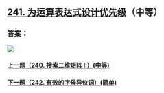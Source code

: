 ## [241. 为运算表达式设计优先级](https://leetcode-cn.com/problems/different-ways-to-add-parentheses/)（中等）





### 答案：



![](https://img-blog.csdnimg.cn/20200807155236311.png)

#### [上一题（240. 搜索二维矩阵 II）(中等)](https://github.com/sdwwld/leetCode/blob/master/src/main/java/com/wld/java/leetcode/leetCode0240.md)

#### [下一题（242. 有效的字母异位词）(简单)](https://github.com/sdwwld/leetCode/blob/master/src/main/java/com/wld/java/leetcode/leetCode0242.md)
